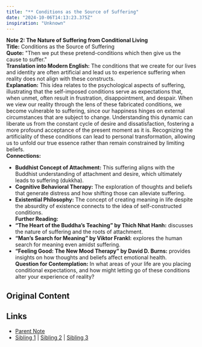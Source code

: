 ```yaml
---
title: "** Conditions as the Source of Suffering"
date: "2024-10-06T14:13:23.375Z"
inspiration: "Unknown"
---
```


  
**Note 2: The Nature of Suffering from Conditional Living**  
**Title:** Conditions as the Source of Suffering  
**Quote:** "Then we put these pretend-conditions which then give us the cause to suffer."  
**Translation into Modern English:** The conditions that we create for our lives and identity are often artificial and lead us to experience suffering when reality does not align with these constructs.  
**Explanation:** This idea relates to the psychological aspects of suffering, illustrating that the self-imposed conditions serve as expectations that, when unmet, often result in frustration, disappointment, and despair. When we view our reality through the lens of these fabricated conditions, we become vulnerable to suffering, since our happiness hinges on external circumstances that are subject to change. Understanding this dynamic can liberate us from the constant cycle of desire and dissatisfaction, fostering a more profound acceptance of the present moment as it is. Recognizing the artificiality of these conditions can lead to personal transformation, allowing us to unfold our true essence rather than remain constrained by limiting beliefs.  
**Connections:**  
- **Buddhist Concept of Attachment:** This suffering aligns with the Buddhist understanding of attachment and desire, which ultimately leads to suffering (dukkha).  
- **Cognitive Behavioral Therapy:** The exploration of thoughts and beliefs that generate distress and how shifting those can alleviate suffering.  
- **Existential Philosophy:** The concept of creating meaning in life despite the absurdity of existence connects to the idea of self-constructed conditions.  
**Further Reading:**  
- **“The Heart of the Buddha’s Teaching” by Thich Nhat Hanh:** discusses the nature of suffering and the roots of attachment.  
- **“Man’s Search for Meaning” by Viktor Frankl:** explores the human search for meaning even amidst suffering.  
- **“Feeling Good: The New Mood Therapy” by David D. Burns:** provides insights on how thoughts and beliefs affect emotional health.  
**Question for Contemplation:** In what areas of your life are you placing conditional expectations, and how might letting go of these conditions alter your experience of reality?  


## Original Content



## Links

- [Parent Note](/parent-note.md)
- [Sibling 1](/zettel1.md) | [Sibling 2](/zettel2.md) | [Sibling 3](/zettel3.md)
